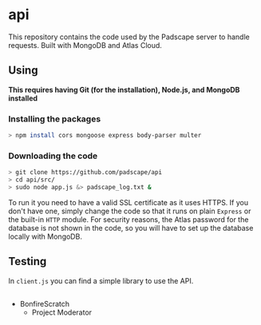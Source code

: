 # api
This repository contains the code used by the Padscape server to handle requests. Built with MongoDB and Atlas Cloud.

## Using
**This requires having Git (for the installation), Node.js, and MongoDB installed**
### Installing the packages
```bash
> npm install cors mongoose express body-parser multer
```

### Downloading the code
```bash
> git clone https://github.com/padscape/api
> cd api/src/
> sudo node app.js &> padscape_log.txt &
```

To run it you need to have a valid SSL certificate as it uses HTTPS. If you don't have one, simply change the code so that it runs on plain `Express` or the built-in `HTTP` module. For security reasons, the Atlas password for the database is not shown in the code, so you will have to set up the database locally with MongoDB.

## Testing
In `client.js` you can find a simple library to use the API.

## 

- BonfireScratch
  - Project Moderator

